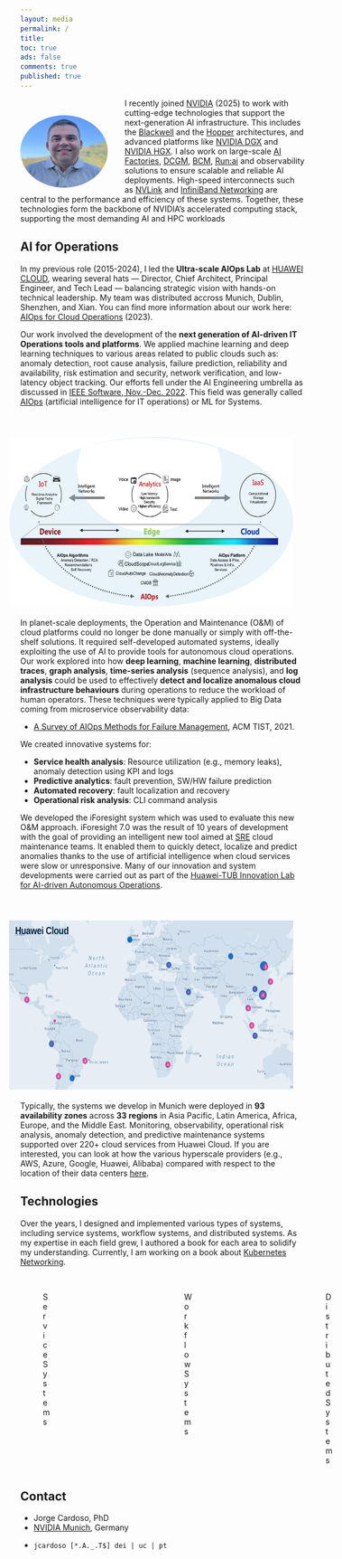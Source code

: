 ```yaml
---
layout: media
permalink: /
title: 
toc: true
ads: false
comments: true
published: true
---
```




<p>
    <img src="./images/Jorge_Cardoso_2024.jpg" 
        height="128" 
        width="155" 
        style="float:left;margin:30px 30px 0 0; border-radius: 50%">
</p>

I recently joined [NVIDIA](https://www.nvidia.com/en-us/) (2025) to work with cutting-edge technologies that support the next-generation AI infrastructure.
This includes the [Blackwell](https://www.nvidia.com/en-us/data-center/technologies/blackwell-architecture/) 
and the [Hopper](https://www.nvidia.com/en-us/data-center/h100/) architectures, 
and advanced platforms like  [NVIDIA DGX](https://www.nvidia.com/en-us/data-center/dgx-platform/) and 
[NVIDIA HGX](https://www.nvidia.com/en-us/data-center/hgx/). 
I also work on large-scale [AI Factories](https://blogs.nvidia.com/blog/ai-factory/), [DCGM](https://developer.nvidia.com/dcgm), [BCM](https://docs.nvidia.com/base-command-manager/), [Run:ai](https://docs.nvidia.com/run-ai) and 
observability solutions to ensure scalable and reliable AI deployments. 
High-speed interconnects such as [NVLink](https://www.nvidia.com/en-us/data-center/nvlink/) and 
[InfiniBand Networking](https://www.nvidia.com/en-us/networking/products/infiniband/) are central to the performance and efficiency of these systems. 
Together, these technologies form the backbone of NVIDIA’s accelerated computing stack, supporting the most demanding AI and HPC workloads


## AI for Operations

In my previous role (2015-2024), I led the **Ultra-scale AIOps Lab** at [HUAWEI CLOUD](https://www.huaweicloud.com/intl/en-us/), wearing several hats — Director, Chief Architect, Principal Engineer, and Tech Lead — balancing strategic vision with hands-on technical leadership.
My team was distributed accross Munich, Dublin, Shenzhen, and Xian.
You can find more information about our work here: [AIOps for Cloud Operations](/pdf/2023-05-23-AS_AIOps_for_Cloud_Operations_R&D.pdf) (2023).

Our work involved the development of the **next generation of AI-driven IT Operations tools and platforms**.
We applied machine learning and deep learning techniques to various areas related to public clouds such as: anomaly detection, root cause analysis, failure prediction, reliability
and availability, risk estimation and security, network verification, and
low-latency object tracking.
Our efforts fell under the AI Engineering umbrella as discussed in [IEEE Software, Nov.-Dec. 2022](https://www.computer.org/csdl/magazine/so/2022/06).
This field was generally called [AIOps](https://pt.slideshare.net/JorgeCardoso4/mastering-aiops-with-deep-learning) 
(artificial intelligence for IT operations) or ML for Systems.

<img src="./images/Cloud_edge_device.png" height="300" width="600" style="float:right;margin:40px 20px 20px 20px;"/>

In planet-scale deployments, the Operation and Maintenance (O&M) of cloud platforms could no longer be done manually or simply with off-the-shelf solutions. 
It required self-developed automated systems, ideally exploiting the use of AI to provide tools for autonomous cloud operations.
Our work explored into how **deep learning**, **machine learning**, **distributed traces**, **graph analysis**, **time-series analysis** (sequence analysis), and **log analysis** could be used to effectively **detect and localize anomalous cloud infrastructure behaviours** during operations to reduce the workload of human operators. 
These techniques were typically applied to Big Data coming from microservice observability data:
+ [A Survey of AIOps Methods for Failure Management](/rd/Papers/JA-2021-025-Survey_AIOps_Methods_for_Failure_Management.pdf), ACM TIST, 2021.

We created innovative systems for:

+ **Service health analysis**: Resource utilization (e.g., memory leaks), anomaly detection using KPI and logs
+ **Predictive analytics**: fault prevention, SW/HW failure prediction  
+ **Automated recovery**: fault localization and recovery
+ **Operational risk analysis**: CLI command analysis

We developed the iForesight system which was used to evaluate this new O&M approach.
iForesight 7.0 was the result of 10 years of development with the goal of providing an
intelligent new tool aimed at [SRE](https://en.wikipedia.org/wiki/Site_Reliability_Engineering)
cloud maintenance teams. 
It enabled them to quickly detect, localize and predict anomalies thanks 
to the use of artificial intelligence when cloud services were slow or unresponsive. 
Many of our innovation and system developments were carried out as part of the 
[Huawei-TUB Innovation Lab for AI-driven Autonomous Operations](https://www.dos.tu-berlin.de/menue/datesnews/news/huawei_tub_innovation_lab_kick_off/).

<img src="./images/2024_huawei_cloud_world.png" height="300" width="600" style="float:right;margin:40px 20px 20px 20px;"/>

Typically, the systems we develop in Munich were deployed in **93 availability zones** across **33 regions** in Asia Pacific, Latin America, Africa, Europe, and the Middle East. 
Monitoring, observability, operational risk analysis, anomaly detection, and predictive maintenance systems supported over 220+ cloud services from Huawei Cloud.
If you are interested, you can look at how the various hyperscale providers (e.g., AWS, Azure, Google, Huawei, Alibaba) compared with respect to the location of their data centers [here](https://www.cloudinfrastructuremap.com/#/cloud-service-provider/amazon-web-services). 


## Technologies

Over the years, I designed and implemented various types of systems, including service systems, workflow systems, and distributed systems.
As my expertise in each field grew, I authored a book for each area to solidify my understanding.
Currently, I am working on a book about [Kubernetes Networking](https://jorge-cardoso.github.io/kubernetes/kubernetes/kubernetes.html#).

<div class="image-row">
  <div class="image-column">
    <figure>
      <img src="/images/Cover-FSS.jpg" alt="Service System" class="image-1">
      <figcaption>Service Systems</figcaption>
    </figure>
  </div>
  <div class="image-column">
    <figure>
      <img src="/images/Cover-GW.png" alt="Workflow Systems">
      <figcaption>Workflow Systems</figcaption>
    </figure>
  </div>
  <div class="image-column">
    <figure>
      <img src="/images/Cover-PSDJ.png" alt="Distributed Systems">
      <figcaption>Distributed Systems</figcaption>
    </figure>
  </div>
</div>

<style>
  .image-1 {
    width: 92%; /* Adjust size of the first image */
  }
  .image-row {
    display: flex;
    /* justify-content: space-between; Optional: Adjusts spacing between columns */
    justify-content: flex-start; /* Align all columns to the left */
    margin: 0 auto;
    padding: 0; /* Remove padding around the row */
  }
  .image-column {
    flex: 1; /* Distribute the space evenly */
    padding: 0px; /* Optional: Add padding around each column */
    /* display: block;  Ensure no extra space around the image */
    max-width: 15%; /* Adjust this percentage to control the image size */
    margin-right: 175px; /* Increase space between columns */
  }
</style>



<!-- 
About me
--------
After ~15 years of working for different industrial and academic research organizations (e.g., [SAP Research](http://go.sap.com/), [The Boeing Company](http://www.boeing.com), [CCG/Zentrum fur Graphische Datenverarbeitung](http://www.ccg.pt/en/), KIT, University of Dresden, University of Coimbra), Jorge joined [Huawei Munich Research Center](http://www.huawei.eu/research-and-innovation) as a Chief Architect for Ultra-scale AIOps in April 2015 with the mission of building a new team to develop innovative solutions which explore AI/ML to operate and manage the troubleshooting of [HUAWEI CLOUD](https://www.huaweicloud.com/intl/en-us/).

- As a strategist, he leads the vision, technical planning and research innovation roadmaps for applied AI to IT operation and maintenance.
- As a chief architect, he designs and implements AI-driven systems and algorithms.
- As an engineer manager, he leads 3 teams in the fields of AIOps, Edge AI and AI for Networks. 

Jorge enjoys his current role and is always seeking for new technological challenges and breakthroughs in the fields of cloud computing, artificial intelligence and the Internet of Things.

In 2021, he co-founded the Huawei-TUB Innovation Lab for AI-driven Autonomous Operations.
Jorge has published over 180 scientific publications in top peer-reviewed conferences and journals in the field of AI for IT operations, distributed systems, workflow management and semantic web ([10000+ citations, h-index 45+](https://scholar.google.de/citations?user=n9JFmAkAAAAJ&hl=en)), and holds 10 patents on related fields. 
He serves as an associate editor of IEEE Software since 2014.
His latest book [Fundamentals of Service Systems](http://www.springer.com/de/book/9783319231945) compiles results from his research work in 2010-2015.
He created and led until 2009 the development of the [W3C Unified Service Description Language (USDL)](https://github.com/linked-usdl).
He participated in European, German, US, and National research projects financed by the  European Commission (FP7, EACEA), the German Ministry for Education and Research (BMBF), SAP Research (SAP)  and Portuguese NSF (FCT). He is a founding member of the IFIP Working Group 12.7 on Social Semantics. 
He is also Professor at the [University of Coimbra](https://www.uc.pt/en/fctuc/dei), and
affiliated to the Information Systems Group.

He has interests in the fields of Cloud Computing, AI, SRE, BPM, Semantic Web, Web Services, and Enterprise Systems (see [Google Scholar](https://scholar.google.de/citations?user=n9JFmAkAAAAJ&hl=en&oi=ao), [DBLP](http://dblp.uni-trier.de/pers/hd/c/Cardoso:Jorge), and [LinkedIn](https://www.linkedin.com/in/jorge-cardoso-75ba40/))

Jorge received his Ph.D. in Computer Science from the [University of Georgia](https://www.uga.edu), USA, and 
B.S. and M.S. degrees with top honors in Informatics Engineering from the [University of Coimbra](https://www.uc.pt/en/fctuc/dei), Portugal.
-->

<!-- 
### Random info

I discovered by a random chance my passion in programming and computing when I was 14. My first computer was a [Timex Computer 2068](https://en.wikipedia.org/wiki/Timex_Sinclair_2068) and [BASIC](https://en.wikipedia.org/wiki/BASIC) was the first language I learned.

Our lab's culture of innovation and R&D is based on 5 main guiding principles:

+ [DIY](https://en.wikipedia.org/wiki/Do_it_yourself),
[KISS](https://en.wikipedia.org/wiki/KISS_principle),
[Deep Work](https://www.amazon.com/gp/product/1455586692)*, 
[KPI-driven Research](https://en.wikipedia.org/wiki/Performance_indicator), 
[Humorful](https://www.forbes.com/sites/jacquelynsmith/2013/05/03/10-reasons-why-humor-is-a-key-to-success-at-work/) 

+ (*) Time Spent x Intensity of Focus

*A good researcher says, "Lets find out", others say "Nobody knows". When a good researcher makes a mistake,
he says, I was  wrong", others say "It wasn't my fault". A good researcher works harder than others and has
more time. Others are always "too busy" to do what is necessary. [Unknown source]*
-->

## Contact

+ Jorge Cardoso, PhD
+ [NVIDIA Munich](https://www.nvidia.com/en-us/contact/europe/), Germany
<!-- + [Departamento de Engenharia Informatica](http://www.uc.pt/en/fctuc/dei), University of Coimbra, Portugal -->
+ `jcardoso [*.A._.T$] dei | uc | pt`
